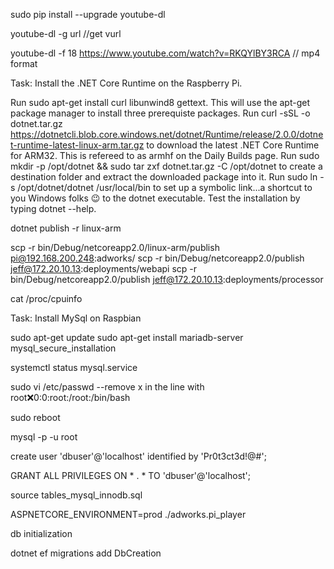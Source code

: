 sudo pip install --upgrade youtube-dl

youtube-dl -g url    //get vurl

youtube-dl -f 18 https://www.youtube.com/watch?v=RKQYlBY3RCA   // mp4 format



Task: Install the .NET Core Runtime on the Raspberry Pi.

Run sudo apt-get install curl libunwind8 gettext. This will use the apt-get package manager to install three prerequiste packages.
Run curl -sSL -o dotnet.tar.gz https://dotnetcli.blob.core.windows.net/dotnet/Runtime/release/2.0.0/dotnet-runtime-latest-linux-arm.tar.gz to download the latest .NET Core Runtime for ARM32. This is refereed to as armhf on the Daily Builds page.
Run sudo mkdir -p /opt/dotnet && sudo tar zxf dotnet.tar.gz -C /opt/dotnet to create a destination folder and extract the downloaded package into it.
Run sudo ln -s /opt/dotnet/dotnet /usr/local/bin   to set up a symbolic link...a shortcut to you Windows folks 😉 to the dotnet executable.
Test the installation by typing dotnet --help.


dotnet publish -r linux-arm

scp -r bin/Debug/netcoreapp2.0/linux-arm/publish pi@192.168.200.248:adworks/
scp -r bin/Debug/netcoreapp2.0/publish jeff@172.20.10.13:deployments/webapi
scp -r bin/Debug/netcoreapp2.0/publish jeff@172.20.10.13:deployments/processor

cat /proc/cpuinfo


Task: Install MySql on Raspbian

sudo apt-get update
sudo apt-get install mariadb-server
mysql_secure_installation

systemctl status mysql.service

sudo vi /etc/passwd
--remove x in the line  with root:x:0:0:root:/root:/bin/bash

sudo reboot 

mysql -p -u root

create user 'dbuser'@'localhost' identified by 'Pr0t3ct3d!@#';

GRANT ALL PRIVILEGES ON * . * TO 'dbuser'@'localhost';


source tables_mysql_innodb.sql

ASPNETCORE_ENVIRONMENT=prod ./adworks.pi_player



db initialization

dotnet ef migrations add DbCreation



